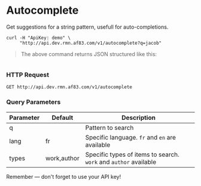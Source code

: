 # Autocomplete

Get suggestions for a string pattern, usefull for auto-completions.

```shell
curl -H "ApiKey: demo" \
     "http://api.dev.rmn.af83.com/v1/autocomplete?q=jacob"
```

> The above command returns JSON structured like this:

<pre class="live_requests" data-path="/v1/autocomplete?q=jacob">
</pre>

### HTTP Request

`GET http://api.dev.rmn.af83.com/v1/autocomplete`

### Query Parameters

Parameter  | Default      | Description
---------  | -------      | -----------
q          |              | Pattern to search
lang       | fr           | Specific language. `fr` and `en` are available
types      | work,author  | Specific types of items to search. `work` and `author` available


<aside class="success">
Remember — don't forget to use your API key!
</aside>
